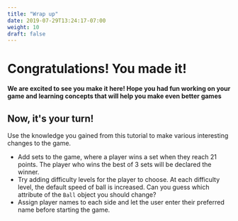 ```yaml
---
title: "Wrap up"
date: 2019-07-29T13:24:17-07:00
weight: 10
draft: false
---
```


# Congratulations! You made it!
**We are excited to see you make it here! Hope you had fun working on your game and learning concepts that will help you make even better games**


## Now, it's your turn!
Use the knowledge you gained from this tutorial to make various interesting changes to the game.
- Add sets to the game, where a player wins a set when they reach 21 points. The player who wins the best of 3 sets will be declared the winner.
- Try adding difficulty levels for the player to choose. At each difficulty level, the default speed of ball is increased. Can you guess which attribute of the `Ball` object you should change?
- Assign player names to each side and let the user enter their preferred name before starting the game.

